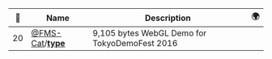 |:star2: | Name | Description | 🌍|
|---|---|---|---|
|20|[@FMS-Cat](https://github.com/FMS-Cat)/[**type**](https://github.com/FMS-Cat/type)|9,105 bytes WebGL Demo for TokyoDemoFest 2016||

